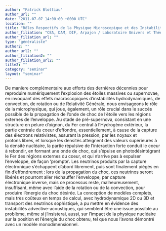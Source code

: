```yaml
---
author: "Patrick Blottiau"
author_url: ""
date: "2011-07-07 14:00:00 +0000 UTC"
location: ""
title: "Rôles Respectifs de la Physique Microscopique et des Instabilités Hydrodynamiques dans l'Explosion des Supernovea de Type II"
author_filiation: "CEA, DAM, DIF, Arpajon / Laboratoire Univers et Théories, Observatoire de Paris, CNRS, Meudon"
author_filiation_url: ""
type: "généraliste"
author2: ""
author_url2: ""
author_filiation2: ""
author_filiation_url2: ""
title2: ""
category: "seminar" 
layout: "seminar"
---
```

De manière complémentaire aux efforts des dernières décennies pour reproduire numériquement l’explosion des étoiles massives ou supernovae, en invoquant des effets macroscopiques d’instabilités hydrodynamiques, de convection, de rotation ou de Relativité Générale, nous envisageons le rôle de la microphysique, qui joue, également, un rôle crucial dans le succès possible de la propagation de l’onde de choc de l’étoile vers les régions externes de l’enveloppe. Au stade de pré-supernova, consistant en une structure en pelure d’oignon, du Fer central à l’Hydrogène extérieur, la partie centrale du coeur d’effondre, essentiellement, à cause de la capture des électrons relativistes, assurant la pression, par les noyaux et protons libres, et lorsque les densités atteignent des valeurs supérieures à la densité nucléaire, la partie répulsive de l’interaction forte conduit le coeur à rebondir, en formant une onde de choc, qui s’épuise en photodésintégrant le Fer des régions externes du coeur, et qui n’arrive pas à expulser l’enveloppe, de façon ‘prompte’. Les neutrinos produits par la capture électronique s’échappent d’abord librement, puis sont finalement piégés en fin d’effondrement : lors de la propagation du choc, ces neutrinos seront libérés et pourront aller réchauffer l’enveloppe, par capture électronique inverse, mais ce processus reste, malheureusement, insuffisant, même avec l’aide de la rotation ou de la convection, pour produire l’énergie du choc désirée. La conception de modèles complets, mais très coûteux en temps de calcul, avec hydrodynamique 2D ou 3D et transport des neutrinos sophistiqué, a pu mettre en évidence des instabilités advective-acoustiques, qui semblent être une issue possible au problème, même si j’insisterai, aussi, sur l’impact de la physique nucléaire sur la position et l’énergie du choc obtenu, tel que nous l’avons démontré avec un modèle monodimensionnel.

